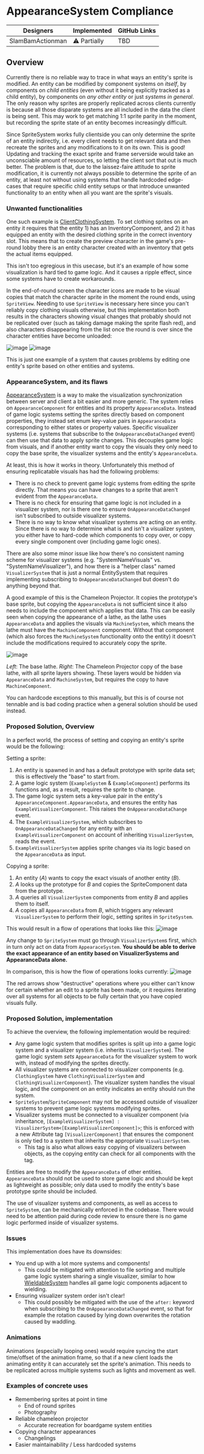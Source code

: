 # AppearanceSystem Compliance

| Designers | Implemented | GitHub Links |
|---|---|---|
| SlamBamActionman | :warning: Partially | TBD |

## Overview

Currently there is no reliable way to trace in what ways an entity's sprite is modified. An entity can be modified by component systems on *itself*, by components on *child entities* (even without it being explicitly tracked as a child entity), by components on *any other entity* or just *systems in general*. The only reason why sprites are properly replicated across clients currently is because all those disparate systems are all included in the data the client is being sent. This may work to get matching 1:1 sprite parity in the moment, but recording the sprite state of an entity becomes increasingly difficult.

Since SpriteSystem works fully clientside you can only determine the sprite of an entity indirectly, i.e. every client needs to get relevant data and then recreate the sprites and any modifications to it on its own. This is good! Updating and tracking the exact sprite and frame serverside would take an unconsciable amount of resources, so letting the client sort that out is much better. The problem is that, due to the laissez-faire attitude to sprite modification, it is currently not always possible to determine the sprite of an entity, at least not without using systems that handle hardcoded edge-cases that require specific child entity setups or that introduce unwanted functionality to an entity when all you want are the sprite's visuals.

### Unwanted functionalities 

One such example is [ClientClothingSystem](https://github.com/space-wizards/space-station-14/blob/10877ebbf975ac2c75a13f3b6ef146166acce049/Content.Client/Clothing/ClientClothingSystem.cs). To set clothing sprites on an entity it requires that the entity 1) has an InventoryComponent, and 2) it has equipped an entity with the desired clothing sprite in the correct inventory slot. This means that to create the preview character in the game's pre-round lobby there is an entity character created with an inventory that gets the actual items equipped.

This isn't too egregious in this usecase, but it's an example of how some visualization is hard tied to game logic. And it causes a ripple effect, since some systems have to create workarounds.

In the end-of-round screen the character icons are made to be visual copies that match the character sprite in the moment the round ends, using `SpriteView`. Needing to use `SpriteView` is necessary here since you can't reliably copy clothing visuals otherwise, but this implementation both results in the characters showing visual changes that probably should not be replicated over (such as taking damage making the sprite flash red), and also characters disappearing from the list once the round is over since the character entities have become unloaded:

![image](https://github.com/user-attachments/assets/6c03a77f-af0c-4fe0-815b-39a0a873b878) ![image](https://github.com/user-attachments/assets/8670a04a-5b2d-4bc7-8fe6-12489f4fd2b0)

This is just one example of a system that causes problems by editing one entity's sprite based on other entities and systems. 

### AppearanceSystem, and its flaws

[AppearanceSystem](https://github.com/space-wizards/RobustToolbox/blob/b0d17e95276fba31027bb8d45345c5cdf9e16c3c/Robust.Client/GameObjects/EntitySystems/AppearanceSystem.cs) is a way to make the visualization synchronization between server and client a bit easier and more generic. The system relies on `AppearanceComponent` for entities and its property `AppearanceData`. Instead of game logic systems setting the sprites directly based on component properties, they instead set enum key-value pairs in `AppearanceData` corresponding to either states or property values. Specific visualizer systems (i.e. systems that subscribe to the `OnAppearanceDataChanged` event) can then use that data to apply sprite changes. This decouples game logic from visuals, and if another entity want to copy the visuals they only need to copy the base sprite, the visualizer systems and the entity's `AppearanceData`.  

At least, this is how it works in theory. Unfortunately this method of ensuring replicatable visuals has had the following problems:
- There is no check to prevent game logic systems from editing the sprite directly. That means you can have changes to a sprite that aren't evident from the `AppearanceData`.
- There is no check for ensuring that game logic is not included in a visualizer system, nor is there one to ensure `OnAppearanceDataChanged` isn't subscribed to outside visualizer systems.
- There is no way to know what visualizer systems are acting on an entity. Since there is no way to determine what is and isn't a visualizer system, you either have to hard-code which components to copy over, or copy every single component over (including game logic ones).

There are also some minor issue like how there's no consistent naming scheme for visualizer systems (e.g. "SystemNameVisuals" vs. "SystemNameVisualizer"), and how there is a "helper class" named `VisualizerSystem` that is just a normal EntitySystem that requires implementing subscribing to `OnAppearanceDataChanged` but doesn't do anything beyond that.

A good example of this is the Chameleon Projector. It copies the prototype's base sprite, but copying the `AppearanceData` is not sufficient since it also needs to include the component which applies that data. This can be easily seen when copying the appearance of a lathe, as the lathe uses `AppearanceData` and applies the visuals via `MachineSystem`, which means the lathe must have the `MachineComponent` component. Without that component (which also forces the `MachineSystem` functionality onto the entity) it doesn't include the modifications required to accurately copy the sprite. 

![image](https://github.com/user-attachments/assets/77bc4593-c858-4246-b79b-426f530cff10)

*Left*: The base lathe.
*Right*: The Chameleon Projector copy of the base lathe, with all sprite layers showing. These layers would be hidden via `AppearanceData` and `MachineSystem`, but requires the copy to have `MachineComponent`.

You can hardcode exceptions to this manually, but this is of course not tennable and is bad coding practice when a general solution should be used instead.

### Proposed Solution, Overview

In a perfect world, the process of setting and copying an entity's sprite would be the following:

Setting a sprite: 
1) An entity is spawned in and has a default prototype with sprite data set; this is effectively the "base" to start from.
2) A game logic system (`ExampleSystem` & `ExampleComponent`) performs its functions and, as a result, requires the sprite to change.
3) The game logic system sets a key-value pair in the entity's `AppearanceComponent.AppearanceData`, and ensures the entity has `ExampleVisualizerComponent`. This raises the `OnAppearanceDataChange` event.
4) The `ExampleVisualizerSystem`, which subscribes to `OnAppearanceDataChanged` for any entity with an `ExampleVisualizerComponent` on account of inheriting `VisualizerSystem`, reads the event.
5) `ExampleVisualizerSystem` applies sprite changes via its logic based on the `AppearanceData` as input.

Copying a sprite:
1) An entity (_A_) wants to copy the exact visuals of another entity (_B_).
2) _A_ looks up the prototype for _B_ and copies the SpriteComponent data from the prototype.
3) _A_ queries all `VisualizerSystem` components from entity _B_ and applies them to itself.
4) _A_ copies all `AppearanceData` from _B_, which triggers any relevant `VisualizerSystem` to perform their logic, setting sprites in `SpriteSystem`.

This would result in a flow of operations that looks like this:
![image](https://github.com/user-attachments/assets/3ffcd550-d56a-4cbf-a9b6-ec3b43b7fc21)

Any change to `SpriteSystem` must go through `VisualizerSystem`s first, which in turn only act on data from `AppearaceSystem`. 
__You should be able to derive the exact appearance of an entity based on VisualizerSystems and AppearanceData alone.__

In comparison, this is how the flow of operations looks currently:
![image](https://github.com/user-attachments/assets/ebd0aaa8-ba73-4fdd-9585-45b5fc9ff594)

The red arrows show "destructive" operations where you either can't know for certain whether an edit to a sprite has been made, or it requires iterating over all systems for all objects to be fully certain that you have copied visuals fully.

### Proposed Solution, implementation

To achieve the overview, the following implementation would be required:

- Any game logic system that modifies sprites is split up into a game logic system and a visualizer system (i.e. inherits `VisualizerSystem`). The game logic system *sets* `AppearanceData` for the visualizer system to work with, instead of modifying the sprites directly.
- All visualizer systems are connected to visualizer components (e.g. `ClothingSystem` have `ClothingVisualizerSystem` and `ClothingVisualizerComponent`). The visualizer system handles the visual logic, and the component on an entity indicates an entity should run the system.
- `SpriteSystem`/`SpriteComponent` may not be accessed outside of visualizer systems to prevent game logic systems modifying sprites.
- Visualizer systems must be connected to a visualizer component (via inheritance, `[ExampleVisualizerSystem] : VisualizerSystem<[ExampleVisualizerComponent]>`; this is enforced with a new Attribute tag `[VisualizerComponent]` that ensures the component is only tied to a system that inherits the appropriate `VisualizerSystem`.
  - This tag is also what allows easy copying of visualizers between objects, as the copying entity can check for all components with the tag.
 
Entities are free to modify the `AppearanceData` of other entities. `AppearanceData` should not be used to store game logic and should be kept as lightweight as possible; only data used to modify the entity's base prototype sprite should be included.

The use of visualizer systems and components, as well as access to `SpriteSystem`, can be mechanically enforced in the codebase. There would need to be attention paid during code review to ensure there is no game logic performed inside of visualizer systems.
 
### Issues

This implementation does have its downsides:
- You end up with a lot more systems and components!
  - This could be mitigated with attention to file sorting and multiple game logic system sharing a single visualizer, similar to how [WieldableSystem](https://github.com/space-wizards/space-station-14/blob/10877ebbf975ac2c75a13f3b6ef146166acce049/Content.Shared/Wieldable/WieldableSystem.cs) handles all game logic components adjacent to wielding.
- Ensuring visualizer system order isn't clear!
  - This could possibly be mitigated with the use of the `after:` keyword when subscribing to the `OnAppearanceDataChanged` event, so that for example the rotation caused by lying down overwrites the rotation caused by waddling.

### Animations

Animations (especially looping ones) would require syncing the start time/offset of the animation frame, so that if a new client loads the animating entity it can accurately set the sprite's animation. This needs to be replicated across multiple systems such as lights and movement as well. 

### Examples of concrete uses

- Remembering sprites at point in time
  - End of round sprites
  - Photography
- Reliable chameleon projector
  - Accurate recreation for boardgame system entities
- Copying character appearances
  - Changelings
- Easier maintainability / Less hardcoded systems
